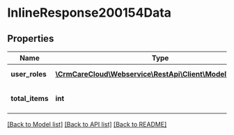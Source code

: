 # InlineResponse200154Data

## Properties
Name | Type | Description | Notes
------------ | ------------- | ------------- | -------------
**user_roles** | [**\CrmCareCloud\Webservice\RestApi\Client\Model\UserRole[]**](UserRole.md) | Array of user roles | [optional] 
**total_items** | **int** | Count of all found user roles | [optional] 

[[Back to Model list]](../../README.md#documentation-for-models) [[Back to API list]](../../README.md#documentation-for-api-endpoints) [[Back to README]](../../README.md)

